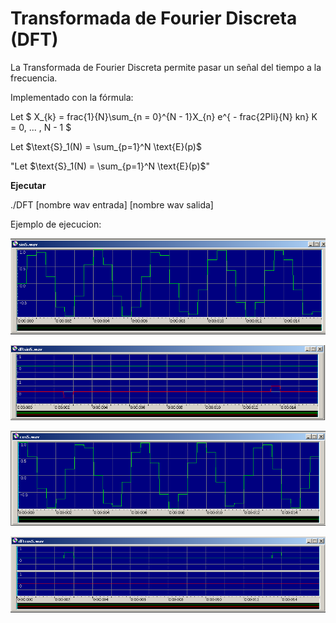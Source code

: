 # Transformada de Fourier Discreta (DFT)

La Transformada de Fourier Discreta permite pasar un señal del tiempo 
a la frecuencia.

Implementado con la fórmula:

Let $ X_{k} = frac{1}{N}\sum_{n = 0}^{N - 1}X_{n} e^{ - frac{2PIi}{N} kn} K = 0, ... , N - 1 $

Let $\text{S}_1(N) = \sum_{p=1}^N \text{E}(p)$

"Let $\text{S}_1(N) = \sum_{p=1}^N \text{E}(p)$"

**Ejecutar**

./DFT [nombre wav entrada] [nombre wav salida]

Ejemplo de ejecucion: 

![Seno](../DFT/sin5.png)

![DFT Seno](../DFT/dftsin5.png)

![Coseno](../DFT/cos5.png)

![DFT Coseno](../DFT/dftcos5.png)
